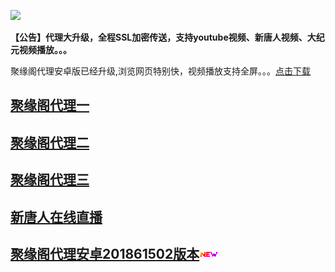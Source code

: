![](https://raw.githubusercontent.com/hao369/a/master/j.jpg)

**【公告】代理大升级，全程SSL加密传送，支持youtube视频、新唐人视频、大纪元视频播放。。。**

聚缘阁代理安卓版已经升级,浏览网页特别快，视频播放支持全屏。。。[点击下载](https://github.com/dtw9/9/raw/master/201861502.apk)

##  [聚缘阁代理一](http://2re9y4.627a.saveurl.xyz/)

##  [聚缘阁代理二](http://rr6ra.627a.saveurl.xyz/)

##  [聚缘阁代理三](http://5rt.627.aser.com.ve)

##  [新唐人在线直播](http://57x64ga.5rt.eggs.eggsample.com.au/xtr.html)








##  [聚缘阁代理安卓201861502版本](https://github.com/dtw9/9/raw/master/201861502.apk)![](https://raw.githubusercontent.com/jyg-1/jyg/master/new.gif)



